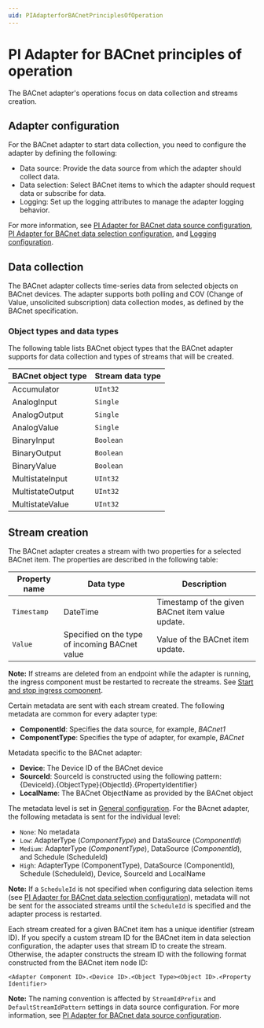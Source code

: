 ```yaml
---
uid: PIAdapterforBACnetPrinciplesOfOperation
---
```


# PI Adapter for BACnet principles of operation

The BACnet adapter's operations focus on data collection and streams creation.

## Adapter configuration

For the BACnet adapter to start data collection, you need to configure the adapter by defining the following:

- Data source: Provide the data source from which the adapter should collect data.
- Data selection: Select BACnet items to which the adapter should request data or subscribe for data.
- Logging: Set up the logging attributes to manage the adapter logging behavior.

For more information, see [PI Adapter for BACnet data source configuration](xref:PIAdapterforBACnetDataSourceConfiguration), [PI Adapter for BACnet data selection configuration](xref:PIAdapterforBACnetDataSelectionConfiguration), and [Logging configuration](xref:LoggingConfiguration).

## Data collection

The BACnet adapter collects time-series data from selected objects on BACnet devices. The adapter supports both polling and COV (Change of Value, unsolicited subscription) data collection modes, as defined by the BACnet specification.

### Object types and data types

The following table lists BACnet object types that the BACnet adapter supports for data collection and types of streams that will be created.

| BACnet object type | Stream data type |
|------------------|------------------|
| Accumulator       | `UInt32`  |
| AnalogInput       | `Single`  |
| AnalogOutput      | `Single`  |
| AnalogValue       | `Single`  |
| BinaryInput       | `Boolean` |
| BinaryOutput      | `Boolean` |
| BinaryValue       | `Boolean` |
| MultistateInput   | `UInt32`  |
| MultistateOutput  | `UInt32`  |
| MultistateValue   | `UInt32`  |

## Stream creation

The BACnet adapter creates a stream with two properties for a selected BACnet item. The properties are described in the following table:

| Property name | Data type | Description |
|---------------|-----------|-------------|
| `Timestamp`     | DateTime  | Timestamp of the given BACnet item value update. |
| `Value`         | Specified on the type of incoming BACnet value | Value of the BACnet item update. |

**Note:** If streams are deleted from an endpoint while the adapter is running, the ingress component must be restarted to recreate the streams. See [Start and stop ingress component](xref:StartAndStopIngressComponent).

Certain metadata are sent with each stream created.
The following metadata are common for every adapter type:

- **ComponentId**: Specifies the data source, for example, _BACnet1_ 
- **ComponentType**: Specifies the type of adapter, for example, _BACnet_

Metadata specific to the BACnet adapter:

- **Device**: The Device ID of the BACnet device
- **SourceId**: SourceId is constructed using the following pattern: {DeviceId}.{ObjectType}{ObjectId}.{PropertyIdentifier}
- **LocalName**: The BACnet ObjectName as provided by the BACnet object

The metadata level is set in [General configuration](xref:GeneralConfiguration). For the BAcnet adapter, the following metadata is sent for the individual level:

- `None`: No metadata
- `Low`: AdapterType (_ComponentType_) and DataSource (_ComponentId_)
- `Medium`: AdapterType (_ComponentType_), DataSource (_ComponentId_), and Schedule (ScheduleId)
- `High`: AdapterType (ComponentType), DataSource (ComponentId), Schedule (ScheduleId), Device, SourceId and LocalName

**Note:** If a `ScheduleId` is not specified when configuring data selection items (see [PI Adapter for BACnet data selection configuration](xref:PIAdapterforBACnetDataSelectionConfiguration)), metadata will not be sent for the associated streams until the `ScheduleId` is specified and the adapter process is restarted.

Each stream created for a given BACnet item has a unique identifier (stream ID). If you specify a custom stream ID for the BACnet item in data selection configuration, the adapter uses that stream ID to create the stream. Otherwise, the adapter constructs the stream ID with the following format constructed from the BACnet item node ID:

```code
<Adapter Component ID>.<Device ID>.<Object Type><Object ID>.<Property Identifier>
```

**Note:** The naming convention is affected by `StreamIdPrefix` and `DefaultStreamIdPattern` settings in data source configuration. For more information, see [PI Adapter for BACnet data source configuration](xref:PIAdapterforBACnetDataSourceConfiguration).
